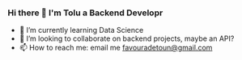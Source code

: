 ### Hi there 👋 I'm Tolu a Backend Developr
- 🌱 I’m currently learning Data Science
- 👯 I’m looking to collaborate on backend projects, maybe an API?
- 📫 How to reach me: email me favouradetoun@gmail.com
